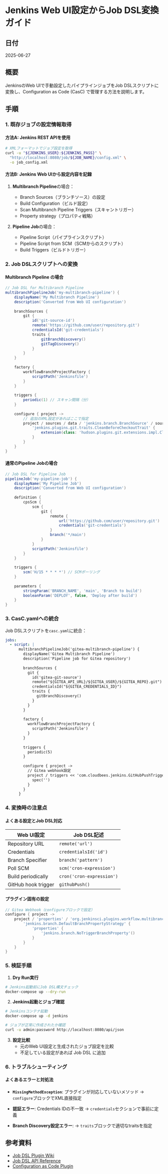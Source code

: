 # Jenkins Web UI設定からJob DSL変換ガイド

## 日付
2025-06-27

## 概要
JenkinsのWeb UIで手動設定したパイプラインジョブをJob DSLスクリプトに変換し、Configuration as Code (CasC) で管理する方法を説明します。

## 手順

### 1. 既存ジョブの設定情報取得

#### 方法A: Jenkins REST APIを使用
```bash
# XMLフォーマットでジョブ設定を取得
curl -u "${JENKINS_USER}:${JENKINS_PASS}" \
  "http://localhost:8080/job/${JOB_NAME}/config.xml" \
  -o job_config.xml
```

#### 方法B: Jenkins Web UIから設定内容を記録
1. **Multibranch Pipeline**の場合：
   - Branch Sources（ブランチソース）の設定
   - Build Configuration（ビルド設定）
   - Scan Multibranch Pipeline Triggers（スキャントリガー）
   - Property strategy（プロパティ戦略）

2. **Pipeline Job**の場合：
   - Pipeline Script（パイプラインスクリプト）
   - Pipeline Script from SCM（SCMからのスクリプト）
   - Build Triggers（ビルドトリガー）

### 2. Job DSLスクリプトへの変換

#### Multibranch Pipeline の場合

```groovy
// Job DSL for Multibranch Pipeline
multibranchPipelineJob('my-multibranch-pipeline') {
    displayName('My Multibranch Pipeline')
    description('Converted from Web UI configuration')
    
    branchSources {
        git {
            id('git-source-id')
            remote('https://github.com/user/repository.git')
            credentialsId('git-credentials')
            traits {
                gitBranchDiscovery()
                gitTagDiscovery()
            }
        }
    }
    
    factory {
        workflowBranchProjectFactory {
            scriptPath('Jenkinsfile')
        }
    }
    
    triggers {
        periodic(1) // スキャン間隔（分）
    }
    
    configure { project ->
        // 追加のXML設定があればここで指定
        project / sources / data / 'jenkins.branch.BranchSource' / source / traits << {
            'jenkins.plugins.git.traits.CleanBeforeCheckoutTrait' {
                extension(class: 'hudson.plugins.git.extensions.impl.CleanCheckout')
            }
        }
    }
}
```

#### 通常のPipeline Jobの場合

```groovy
// Job DSL for Pipeline Job
pipelineJob('my-pipeline-job') {
    displayName('My Pipeline Job')
    description('Converted from Web UI configuration')
    
    definition {
        cpsScm {
            scm {
                git {
                    remote {
                        url('https://github.com/user/repository.git')
                        credentials('git-credentials')
                    }
                    branch('*/main')
                }
            }
            scriptPath('Jenkinsfile')
        }
    }
    
    triggers {
        scm('H/15 * * * *') // SCMポーリング
    }
    
    parameters {
        stringParam('BRANCH_NAME', 'main', 'Branch to build')
        booleanParam('DEPLOY', false, 'Deploy after build')
    }
}
```

### 3. CasC.yamlへの統合

Job DSLスクリプトを`casc.yaml`に統合：

```yaml
jobs:
  - script: |
      multibranchPipelineJob('gitea-multibranch-pipeline') {
        displayName('Gitea Multibranch Pipeline')
        description('Pipeline job for Gitea repository')
        
        branchSources {
          git {
            id('gitea-git-source')
            remote("${GITEA_API_URL}/${GITEA_USER}/${GITEA_REPO}.git")
            credentialsId("${GITEA_CREDENTIALS_ID}")
            traits {
              gitBranchDiscovery()
            }
          }
        }
        
        factory {
          workflowBranchProjectFactory {
            scriptPath('Jenkinsfile')
          }
        }
        
        triggers {
          periodic(5)
        }
        
        configure { project ->
          // Gitea webhook設定
          project / triggers << 'com.cloudbees.jenkins.GitHubPushTrigger' {
            spec('')
          }
        }
      }
```

### 4. 変換時の注意点

#### よくある設定とJob DSL対応

| Web UI設定 | Job DSL記述 |
|------------|-------------|
| Repository URL | `remote('url')` |
| Credentials | `credentialsId('id')` |
| Branch Specifier | `branch('pattern')` |
| Poll SCM | `scm('cron-expression')` |
| Build periodically | `cron('cron-expression')` |
| GitHub hook trigger | `githubPush()` |

#### プラグイン固有の設定

```groovy
// Gitea Webhook（configureブロックで設定）
configure { project ->
    project / 'properties' / 'org.jenkinsci.plugins.workflow.multibranch.BranchJobProperty' / 'strategy' {
        'jenkins.branch.DefaultBranchPropertyStrategy' {
            'properties' {
                'jenkins.branch.NoTriggerBranchProperty'()
            }
        }
    }
}
```

### 5. 検証手順

1. **Dry Run実行**
```bash
# Jenkins起動前にJob DSL構文チェック
docker-compose up --dry-run
```

2. **Jenkins起動とジョブ確認**
```bash
# Jenkinsコンテナ起動
docker-compose up -d jenkins

# ジョブが正常に作成されたか確認
curl -u admin:password http://localhost:8080/api/json
```

3. **設定比較**
   - 元のWeb UI設定と生成されたジョブ設定を比較
   - 不足している設定があれば Job DSL に追加

### 6. トラブルシューティング

#### よくあるエラーと対処法

- **`MissingMethodException`**: プラグインが対応していないメソッド
  → `configure`ブロックでXML直接指定
  
- **認証エラー**: Credentials IDの不一致
  → `credentials`セクションで事前に定義

- **Branch Discovery設定エラー**: 
  → `traits`ブロックで適切なtraitsを指定

## 参考資料

- [Job DSL Plugin Wiki](https://github.com/jenkinsci/job-dsl-plugin/wiki)
- [Job DSL API Reference](https://jenkinsci.github.io/job-dsl-plugin/)
- [Configuration as Code Plugin](https://github.com/jenkinsci/configuration-as-code-plugin) 
